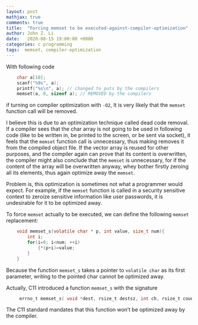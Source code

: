 ```yaml
---
layout: post
mathjax: true
comments: true
title:  "Forcing memset to be executed-against-compiler-optimization"
author: John Z. Li
date:   2020-08-15 19:00:00 +0800
categories: c programming
tags:  memset, compiler-optimization
---
```


With following code

```c
    char a[10];
    scanf("%9s", a);
    printf("%s\n", a); // changed to puts by the compilers
    memset(a, 0, sizeof a); // REMOVED by the compilers
```
if turning on compiler optimization with `-O2`,
It is very likely that the `memset` function call will be removed.

I believe this is due to an optimization technique called
dead code removal.
If a compiler sees that the char array is not going to be used in following code
(like to be written in, be printed to the screen, or be sent via socket),
it feels that the `memset` function call is unnecessary, thus making removes it from
the compiled object file.
If the vector array is reused for other purposes, and the compiler again can prove
that its content is overwritten, the compiler might also conclude that the `memset`
is unnecessary, for if the content of the array will be overwritten anyway, whey bother
firstly zeroing all its elements, thus again optimize away the `memset`.

Problem is, this optimization is sometimes not what a programmer would expect.
For example, if the `memset`
function is called in a security sensitive context to zeroize
sensitive information like user passwords,
it is undesirable for it to be optimized away.

To force `memset` actually to be executed,
we can define the following `memset` replacement:

```c
    void memset_s(volatile char * p, int value, size_t num){
    	int i;
    	for(i=0; i<num; ++i)
    		{*(p+i)=value;
    	}
    }
```

Because the function `memset_s` takes a pointer to `volatile char`
as its first parameter, writing to the pointed char cannot be optimized away.

Actually, C11 introduced a function `memset_s` with the signature
```c
     errno_t memset_s( void *dest, rsize_t destsz, int ch, rsize_t count );
```
The C11 standard mandates that this function won’t be optimized away by the compiler.
